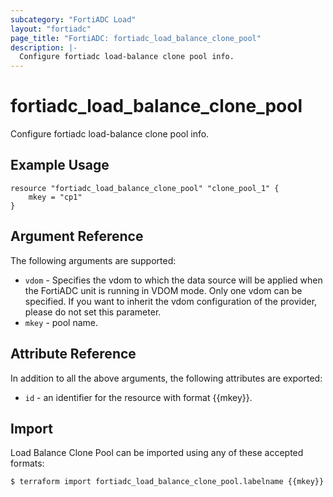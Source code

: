 ```yaml
---
subcategory: "FortiADC Load"
layout: "fortiadc"
page_title: "FortiADC: fortiadc_load_balance_clone_pool"
description: |-
  Configure fortiadc load-balance clone pool info.
---
```


# fortiadc_load_balance_clone_pool
Configure fortiadc load-balance clone pool info.

## Example Usage
```hcl
resource "fortiadc_load_balance_clone_pool" "clone_pool_1" {
	mkey = "cp1"
}

```

## Argument Reference

The following arguments are supported:

* `vdom` - Specifies the vdom to which the data source will be applied when the FortiADC unit is running in VDOM mode. Only one vdom can be specified. If you want to inherit the vdom configuration of the provider, please do not set this parameter.
* `mkey` - pool name.



## Attribute Reference

In addition to all the above arguments, the following attributes are exported:
* `id` - an identifier for the resource with format {{mkey}}.

## Import
 Load Balance Clone Pool can be imported using any of these accepted formats:
```
$ terraform import fortiadc_load_balance_clone_pool.labelname {{mkey}}
```
